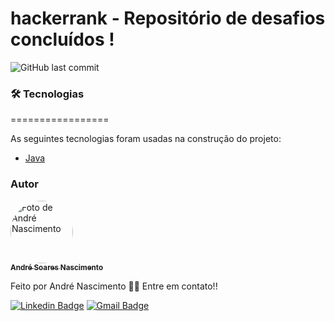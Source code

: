 # hackerrank - Repositório de desafios concluídos !

![GitHub last commit](https://img.shields.io/github/last-commit/andre-s-nascimento/hackerrank-java)

### 🛠 Tecnologias

=================

As seguintes tecnologias foram usadas na construção do projeto:

- [Java](https://www.java.com/pt-BR/)

### Autor

<a href="https://app.rocketseat.com.br/me/andre-soares-nascimento-09244">
 <img style="border-radius: 50%;" src="https://avatars.githubusercontent.com/u/45982225?s=460&u=395fcbac3d5a972cc7ada256f3804917b57ef82b&v=4" width="100px;" alt="Foto de André Nascimento"/>
 <br />
 <sub><b>André Soares Nascimento</b></sub></a> <a href="https://app.rocketseat.com.br/me/andre-soares-nascimento-09244" title="Rocketseat"></a>

Feito por André Nascimento 👋🏽 Entre em contato!!

[![Linkedin Badge](https://img.shields.io/badge/-LinkedIn-blue?style=flat-square&logo=Linkedin&logoColor=white&link=https://www.linkedin.com/in/andresoaresnascimento/)](https://www.linkedin.com/in/andresoaresnascimento/) [![Gmail Badge](https://img.shields.io/badge/-GMail-c14438?style=flat-square&logo=Gmail&logoColor=white&link=mailto:andresoaresnascimento@gmail.com)](mailto:andresoaresnascimento@gmail.com)
